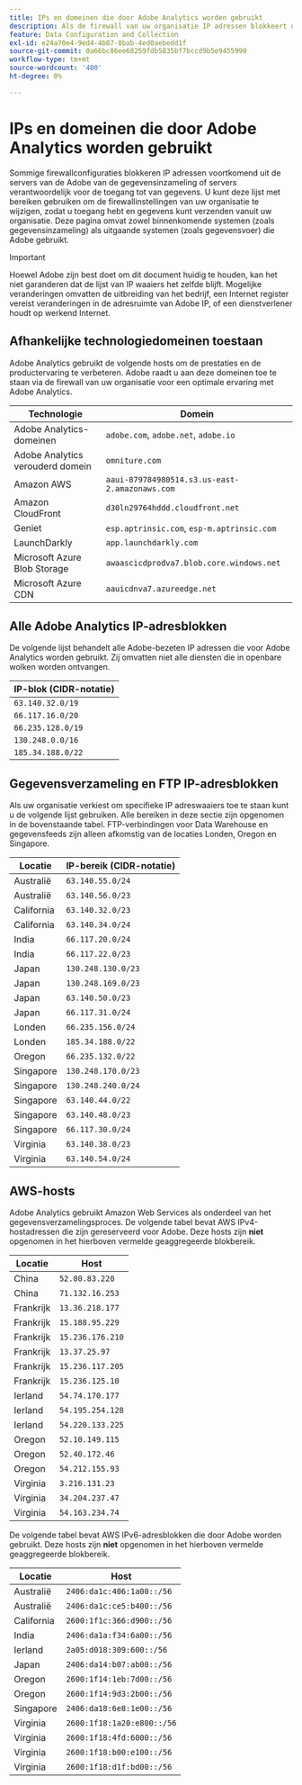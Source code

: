 ```yaml
---
title: IPs en domeinen die door Adobe Analytics worden gebruikt
description: Als de firewall van uw organisatie IP adressen blokkeert die van Adobe afkomstig zijn, gebruik deze lijst om uw firewallmontages bij te werken.
feature: Data Configuration and Collection
exl-id: e24a70e4-9ed4-4b87-8bab-4ed0aebedd1f
source-git-commit: 0a66bc86ee68259fdb5835bf7bccd9b5e9455990
workflow-type: tm+mt
source-wordcount: '400'
ht-degree: 0%

---
```


# IPs en domeinen die door Adobe Analytics worden gebruikt

Sommige firewallconfiguraties blokkeren IP adressen voortkomend uit de servers van de Adobe van de gegevensinzameling of servers verantwoordelijk voor de toegang tot van gegevens. U kunt deze lijst met bereiken gebruiken om de firewallinstellingen van uw organisatie te wijzigen, zodat u toegang hebt en gegevens kunt verzenden vanuit uw organisatie. Deze pagina omvat zowel binnenkomende systemen (zoals gegevensinzameling) als uitgaande systemen (zoals gegevensvoer) die Adobe gebruikt.

>[!IMPORTANT]
>
>Hoewel Adobe zijn best doet om dit document huidig te houden, kan het niet garanderen dat de lijst van IP waaiers het zelfde blijft. Mogelijke veranderingen omvatten de uitbreiding van het bedrijf, een Internet register vereist veranderingen in de adresruimte van Adobe IP, of een dienstverlener houdt op werkend Internet.

## Afhankelijke technologiedomeinen toestaan

Adobe Analytics gebruikt de volgende hosts om de prestaties en de productervaring te verbeteren. Adobe raadt u aan deze domeinen toe te staan via de firewall van uw organisatie voor een optimale ervaring met Adobe Analytics.

| Technologie | Domein |
| --- | --- |
| Adobe Analytics-domeinen | `adobe.com`, `adobe.net`, `adobe.io` |
| Adobe Analytics verouderd domein | `omniture.com` |
| Amazon AWS | `aaui-879784980514.s3.us-east-2.amazonaws.com` |
| Amazon CloudFront | `d30ln29764hddd.cloudfront.net` |
| Geniet | `esp.aptrinsic.com`, `esp-m.aptrinsic.com` |
| LaunchDarkly | `app.launchdarkly.com` |
| Microsoft Azure Blob Storage | `awaascicdprodva7.blob.core.windows.net` |
| Microsoft Azure CDN | `aauicdnva7.azureedge.net` |

## Alle Adobe Analytics IP-adresblokken

De volgende lijst behandelt alle Adobe-bezeten IP adressen die voor Adobe Analytics worden gebruikt. Zij omvatten niet alle diensten die in openbare wolken worden ontvangen.

| IP-blok (CIDR-notatie) |
| --- |
| `63.140.32.0/19` |
| `66.117.16.0/20` |
| `66.235.128.0/19` |
| `130.248.0.0/16` |
| `185.34.188.0/22` |

## Gegevensverzameling en FTP IP-adresblokken

Als uw organisatie verkiest om specifieke IP adreswaaiers toe te staan kunt u de volgende lijst gebruiken. Alle bereiken in deze sectie zijn opgenomen in de bovenstaande tabel. FTP-verbindingen voor Data Warehouse en gegevensfeeds zijn alleen afkomstig van de locaties Londen, Oregon en Singapore.

| Locatie | IP-bereik (CIDR-notatie) |
| --- | --- |
| Australië | `63.140.55.0/24` |
| Australië | `63.140.56.0/23` |
| California | `63.140.32.0/23` |
| California | `63.140.34.0/24` |
| India | `66.117.20.0/24` |
| India | `66.117.22.0/23` |
| Japan | `130.248.130.0/23` |
| Japan | `130.248.169.0/23` |
| Japan | `63.140.50.0/23` |
| Japan | `66.117.31.0/24` |
| Londen | `66.235.156.0/24` |
| Londen | `185.34.188.0/22` |
| Oregon | `66.235.132.0/22` |
| Singapore | `130.248.170.0/23` |
| Singapore | `130.248.240.0/24` |
| Singapore | `63.140.44.0/22` |
| Singapore | `63.140.48.0/23` |
| Singapore | `66.117.30.0/24` |
| Virginia | `63.140.38.0/23` |
| Virginia | `63.140.54.0/24` |

## AWS-hosts

Adobe Analytics gebruikt Amazon Web Services als onderdeel van het gegevensverzamelingsproces. De volgende tabel bevat AWS IPv4-hostadressen die zijn gereserveerd voor Adobe. Deze hosts zijn **niet** opgenomen in het hierboven vermelde geaggregeerde blokbereik.

| Locatie | Host |
| --- | --- |
| China | `52.80.83.220` |
| China | `71.132.16.253` |
| Frankrijk | `13.36.218.177` |
| Frankrijk | `15.188.95.229` |
| Frankrijk | `15.236.176.210` |
| Frankrijk | `13.37.25.97` |
| Frankrijk | `15.236.117.205` |
| Frankrijk | `15.236.125.10` |
| Ierland | `54.74.170.177` |
| Ierland | `54.195.254.128` |
| Ierland | `54.220.133.225` |
| Oregon | `52.10.149.115` |
| Oregon | `52.40.172.46` |
| Oregon | `54.212.155.93` |
| Virginia | `3.216.131.23` |
| Virginia | `34.204.237.47` |
| Virginia | `54.163.234.74` |

De volgende tabel bevat AWS IPv6-adresblokken die door Adobe worden gebruikt. Deze hosts zijn **niet** opgenomen in het hierboven vermelde geaggregeerde blokbereik.

| Locatie | Host |
| --- | --- |
| Australië | `2406:da1c:406:1a00::/56` |
| Australië | `2406:da1c:ce5:b400::/56` |
| California | `2600:1f1c:366:d900::/56` |
| India | `2406:da1a:f34:6a00::/56` |
| Ierland | `2a05:d018:309:600::/56` |
| Japan | `2406:da14:b07:ab00::/56` |
| Oregon | `2600:1f14:1eb:7d00::/56` |
| Oregon | `2600:1f14:9d3:2b00::/56` |
| Singapore | `2406:da18:6e8:1e00::/56` |
| Virginia | `2600:1f18:1a20:e800::/56` |
| Virginia | `2600:1f18:4fd:6000::/56` |
| Virginia | `2600:1f18:b00:e100::/56` |
| Virginia | `2600:1f18:d1f:bd00::/56` |
